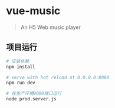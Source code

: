 # vue-music

> An H5 Web music player

## 项目运行

``` bash
# 安装依赖
npm install

# serve with hot reload at 0.0.0.0:8080
npm run dev

# 在生产环境9000端口运行
node prod.server.js
```

